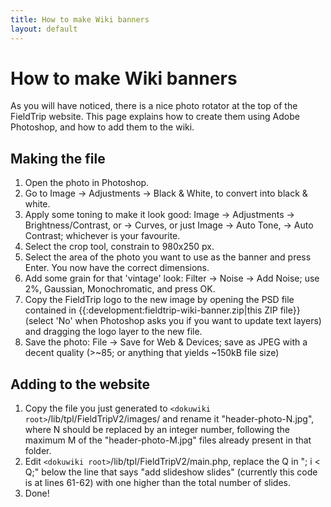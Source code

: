 ```yaml
---
title: How to make Wiki banners
layout: default
---
```


# How to make Wiki banners

As you will have noticed, there is a nice photo rotator at the top of the FieldTrip website. This page explains how to create them using Adobe Photoshop, and how to add them to the wiki.

## Making the file

 1.  Open the photo in Photoshop.
 2.  Go to Image -> Adjustments -> Black & White, to convert into black & white.
 3.  Apply some toning to make it look good: Image -> Adjustments -> Brightness/Contrast, or -> Curves, or just Image -> Auto Tone, -> Auto Contrast; whichever is your favourite.
 4.  Select the crop tool, constrain to 980x250 px.
 5.  Select the area of the photo you want to use as the banner and press Enter. You now have the correct dimensions.
 6.  Add some grain for that 'vintage' look: Filter -> Noise -> Add Noise; use 2%, Gaussian, Monochromatic, and press OK.
 7.  Copy the FieldTrip logo to the new image by opening the PSD file contained in {{:development:fieldtrip-wiki-banner.zip|this ZIP file}} (select 'No' when Photoshop asks you if you want to update text layers) and dragging the logo layer to the new file.
 8.  Save the photo: File -> Save for Web & Devices; save as JPEG with a decent quality (>~85; or anything that yields ~150kB file size)

## Adding to the website

 1.  Copy the file you just generated to `<dokuwiki root>`/lib/tpl/FieldTripV2/images/ and rename it "header-photo-N.jpg", where N should be replaced by an integer number, following the maximum M of the "header-photo-M.jpg" files already present in that folder.
 2.  Edit `<dokuwiki root>`/lib/tpl/FieldTripV2/main.php, replace the Q in "; i < Q;" below the line that says "add slideshow slides" (currently this code is at lines 61-62) with one higher than the total number of slides.
 3.  Done!

